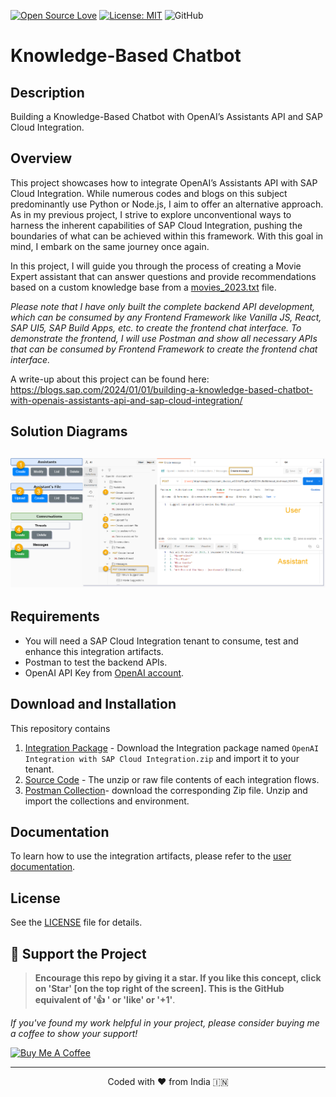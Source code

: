 <div>
  
[![Open Source Love](https://badges.frapsoft.com/os/v2/open-source.svg?v=103)](https://github.com/ellerbrock/open-source-badges/)
[![License: MIT](https://img.shields.io/badge/License-MIT-yellow.svg)](https://opensource.org/licenses/MIT)
![GitHub](https://img.shields.io/badge/sap_integration-Custom-blue)
</div>

<h1>Knowledge-Based Chatbot</h1>

## Description
<p>
Building a Knowledge-Based Chatbot with OpenAI’s Assistants API and SAP Cloud Integration.
</p>

## Overview
This project showcases how to integrate OpenAI’s Assistants API with SAP Cloud Integration. While numerous codes and blogs on this subject predominantly use Python or Node.js, I aim to offer an alternative approach. As in my previous project, I strive to explore unconventional ways to harness the inherent capabilities of SAP Cloud Integration, pushing the boundaries of what can be achieved within this framework. With this goal in mind, I embark on the same journey once again.

In this project, I will guide you through the process of creating a Movie Expert assistant that can answer questions and provide recommendations based on a custom knowledge base from a [movies_2023.txt](https://github.com/nesun3/openai-assistant-sap-integration/blob/507b39ea1c35cc588c54fe5cc7149bb982f2ac7f/samples/movies_2023.txt) file.

*Please note that I have only built the complete backend API development, which can be consumed by any Frontend Framework like Vanilla JS, React, SAP UI5, SAP Build Apps, etc. to create the frontend chat interface. To demonstrate the frontend, I will use Postman and show all necessary APIs that can be consumed by Frontend Framework to create the frontend chat interface.*

A write-up about this project can be found here: https://blogs.sap.com/2024/01/01/building-a-knowledge-based-chatbot-with-openais-assistants-api-and-sap-cloud-integration/

## Solution Diagrams
## ![Knowledge Retrieval Tool Flow Diagram](https://github.com/nesun3/openai-assistant-sap-integration/blob/2075927d40b2d33d14d735a37a4046b6f6124ab6/Build%20Knowledge%20Bot%20using%20SAP%20Cloud%20Integration-v1.png)

## Requirements
 - You will need a SAP Cloud Integration tenant to consume, test and enhance this integration artifacts.
 - Postman to test the backend APIs.
 - OpenAI API Key from [OpenAI account](https://platform.openai.com/api-keys).

## Download and Installation
This repository contains
1. [Integration Package](https://github.com/nesun3/openai-assistant-sap-integration/blob/66d9adc9da7fc0b0e5af59ee6d7c66fa2b920b93/build/OpenAI%20Integration%20with%20SAP%20Cloud%20Integration.zip) - Download the Integration package named `OpenAI Integration with SAP Cloud Integration.zip` and import it to your tenant.
2. [Source Code](https://github.com/nesun3/openai-assistant-sap-integration/tree/66d9adc9da7fc0b0e5af59ee6d7c66fa2b920b93/src) - The unzip or raw file contents of each integration flows.
3. [Postman Collection](https://github.com/nesun3/openai-assistant-sap-integration/blob/b63ba5709d9e8d8707929870118918cb896c6388/build/postman_collection.zip)- download the corresponding Zip file. Unzip and import the collections and environment.

## Documentation
To learn how to use the integration artifacts, please refer to the [user documentation](https://blogs.sap.com/2024/01/01/building-a-knowledge-based-chatbot-with-openais-assistants-api-and-sap-cloud-integration/).

## License
See the [LICENSE](LICENSE) file for details.


## 🌱 Support the Project

>**Encourage this repo by giving it a star. If you like this concept, click on 'Star' [on the top right of the screen]. This is the GitHub equivalent of '👍 ' or 'like' or '+1'**.

*If you've found my work helpful in your project, please consider buying me a coffee to show your support!*

<a href="https://www.buymeacoffee.com/nesun3" target="_blank"><img src="https://cdn.buymeacoffee.com/buttons/v2/default-yellow.png" alt="Buy Me A Coffee" style="height: 60px !important;width: 217px !important;" ></a>


<hr>
<p align="center">
Coded with ❤️ from India 🇮🇳 
</p>
